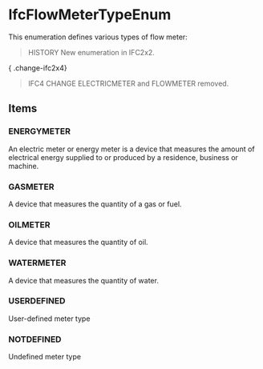 # IfcFlowMeterTypeEnum

This enumeration defines various types of flow meter:
<!-- end of definition -->
> HISTORY New enumeration in IFC2x2.

{ .change-ifc2x4}
> IFC4 CHANGE ELECTRICMETER and FLOWMETER removed.

## Items

### ENERGYMETER
An electric meter or energy meter is a device that measures the amount of electrical energy supplied to or produced by a residence, business or machine.

### GASMETER
A device that measures the quantity of a gas or fuel.

### OILMETER
A device that measures the quantity of oil.

### WATERMETER
A device that measures the quantity of water.

### USERDEFINED
User-defined meter type

### NOTDEFINED
Undefined meter type
